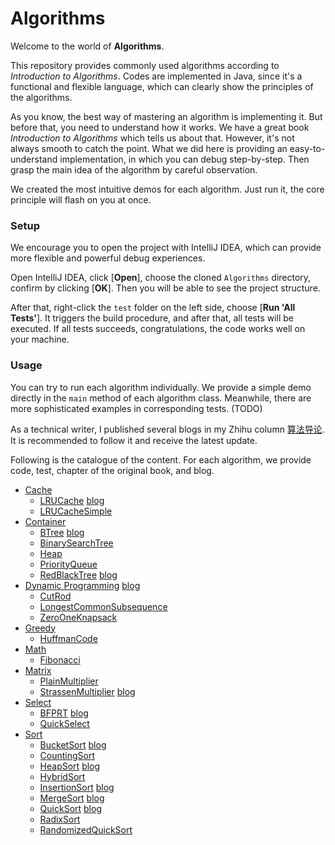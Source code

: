 # Algorithms

Welcome to the world of **Algorithms**.

This repository provides commonly used algorithms according to *Introduction to Algorithms*.
Codes are implemented in Java, since it's a functional and flexible language, which can clearly
show the principles of the algorithms.

As you know, the best way of mastering an algorithm is implementing it.
But before that, you need to understand how it works.
We have a great book *Introduction to Algorithms* which tells us about that.
However, it's not always smooth to catch the point.
What we did here is providing an easy-to-understand implementation, in which you can debug step-by-step.
Then grasp the main idea of the algorithm by careful observation.

We created the most intuitive demos for each algorithm.
Just run it, the core principle will flash on you at once.

### Setup

We encourage you to open the project with IntelliJ IDEA, which can provide more flexible and powerful debug experiences.

Open IntelliJ IDEA, click [**Open**], choose the cloned `Algorithms` directory,
confirm by clicking [**OK**]. Then you will be able to see the project structure.

After that, right-click the `test` folder on the left side, choose [**Run 'All Tests'**].
It triggers the build procedure, and after that, all tests will be executed.
If all tests succeeds, congratulations, the code works well on your machine.

### Usage
You can try to run each algorithm individually.
We provide a simple demo directly in the `main` method of each algorithm class.
Meanwhile, there are more sophisticated examples in corresponding tests. (TODO)

As a technical writer, I published several blogs in my Zhihu column [算法导论](https://www.zhihu.com/column/introduction-to-algorithms).
It is recommended to follow it and receive the latest update.

Following is the catalogue of the content.
For each algorithm, we provide code, test, chapter of the original book, and blog.

+ [Cache](https://github.com/jingedawang/Algorithms/tree/master/src/cache)
    + [LRUCache](https://github.com/jingedawang/Algorithms/blob/master/src/cache/LRUCache.java) [blog](https://www.jianshu.com/p/b1ab4a170c3c)
    + [LRUCacheSimple](https://github.com/jingedawang/Algorithms/blob/master/src/cache/LRUCacheSimple.java)
+ [Container](https://github.com/jingedawang/Algorithms/tree/master/src/container)
    + [BTree](https://github.com/jingedawang/Algorithms/blob/master/src/container/BTree.java) [blog](https://zhuanlan.zhihu.com/p/342999669)
    + [BinarySearchTree](https://github.com/jingedawang/Algorithms/blob/master/src/container/BinarySearchTree.java)
    + [Heap](https://github.com/jingedawang/Algorithms/blob/master/src/container/Heap.java)
    + [PriorityQueue](https://github.com/jingedawang/Algorithms/blob/master/src/container/PriorityQueue.java)
    + [RedBlackTree](https://github.com/jingedawang/Algorithms/blob/master/src/container/RedBlackTree.java) [blog](https://zhuanlan.zhihu.com/p/335016486)
+ [Dynamic Programming](https://github.com/jingedawang/Algorithms/tree/master/src/dp) [blog](https://zhuanlan.zhihu.com/p/337544873)
    + [CutRod](https://github.com/jingedawang/Algorithms/blob/master/src/dp/CutRod.java)
    + [LongestCommonSubsequence](https://github.com/jingedawang/Algorithms/blob/master/src/dp/LongestCommonSubsequence.java)
    + [ZeroOneKnapsack](https://github.com/jingedawang/Algorithms/blob/master/src/dp/ZeroOneKnapsack.java)
+ [Greedy](https://github.com/jingedawang/Algorithms/tree/master/src/greedy)
    + [HuffmanCode](https://github.com/jingedawang/Algorithms/blob/master/src/greedy/HuffmanCode.java)
+ [Math](https://github.com/jingedawang/Algorithms/tree/master/src/math)
    + [Fibonacci](https://github.com/jingedawang/Algorithms/blob/master/src/math/Fibonacci.java)
+ [Matrix](https://github.com/jingedawang/Algorithms/tree/master/src/matrix)
    + [PlainMultiplier](https://github.com/jingedawang/Algorithms/blob/master/src/matrix/PlainMultiplier.java)
    + [StrassenMultiplier](https://github.com/jingedawang/Algorithms/blob/master/src/matrix/StrassenMultiplier.java) [blog](https://zhuanlan.zhihu.com/p/268392799)
+ [Select](https://github.com/jingedawang/Algorithms/tree/master/src/select)
    + [BFPRT](https://github.com/jingedawang/Algorithms/blob/master/src/select/BFPRT.java) [blog](https://zhuanlan.zhihu.com/p/291206708)
    + [QuickSelect](https://github.com/jingedawang/Algorithms/blob/master/src/select/QuickSelect.java)
+ [Sort](https://github.com/jingedawang/Algorithms/tree/master/src/sort)
    + [BucketSort](https://github.com/jingedawang/Algorithms/blob/master/src/sort/BucketSort.java) [blog](https://zhuanlan.zhihu.com/p/270158986)
    + [CountingSort](https://github.com/jingedawang/Algorithms/blob/master/src/sort/CountingSort.java)
    + [HeapSort](https://github.com/jingedawang/Algorithms/blob/master/src/sort/HeapSort.java) [blog](https://zhuanlan.zhihu.com/p/269427787)
    + [HybridSort](https://github.com/jingedawang/Algorithms/blob/master/src/sort/HybridSort.java)
    + [InsertionSort](https://github.com/jingedawang/Algorithms/blob/master/src/sort/InsertionSort.java) [blog](https://zhuanlan.zhihu.com/p/258827607)
    + [MergeSort](https://github.com/jingedawang/Algorithms/blob/master/src/sort/MergeSort.java) [blog](https://zhuanlan.zhihu.com/p/259208295)
    + [QuickSort](https://github.com/jingedawang/Algorithms/blob/master/src/sort/QuickSort.java) [blog](https://zhuanlan.zhihu.com/p/269871839)
    + [RadixSort](https://github.com/jingedawang/Algorithms/blob/master/src/sort/RadixSort.java)
    + [RandomizedQuickSort](https://github.com/jingedawang/Algorithms/blob/master/src/sort/RandomizedQuickSort.java)